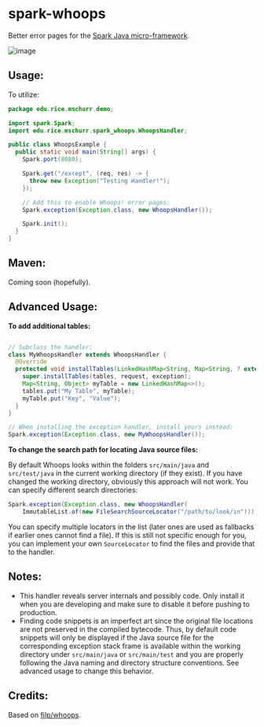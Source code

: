 spark-whoops
=====================
Better error pages for the [Spark Java micro-framework](http://sparkjava.com/).

![image](http://i.imgur.com/oaHfcVO.png)

## Usage:
To utilize:
```java
package edu.rice.mschurr.demo;

import spark.Spark;
import edu.rice.mschurr.spark_whoops.WhoopsHandler;

public class WhoopsExample {
  public static void main(String[] args) {
    Spark.port(8080);

    Spark.get("/except", (req, res) -> {
      throw new Exception("Testing Handler!");
    });

    // Add this to enable Whoops! error pages:
    Spark.exception(Exception.class, new WhoopsHandler());

    Spark.init();
  }
}
```

## Maven:

Coming soon (hopefully).

## Advanced Usage:

**To add additional tables:**

```java

// Subclass the handler:
class MyWhoopsHandler extends WhoopsHandler {
  @Override
  protected void installTables(LinkedHashMap<String, Map<String, ? extends Object>> tables, Request request, Exception exception) {
    super.installTables(tables, request, exception);
    Map<String, Object> myTable = new LinkedHashMap<>();
    tables.put("My Table", myTable);
    myTable.put("Key", "Value");
  }
}

// When installing the exception handler, install yours instead:
Spark.exception(Exception.class, new MyWhoopsHandler());

```

**To change the search path for locating Java source files:**

By default Whoops looks within the folders `src/main/java` and `src/test/java` in the current working directory (if they exist). If you have changed the working directory, obviously this approach will not work. You can specify different search directories:

```java
Spark.exception(Exception.class, new WhoopsHandler(
    ImmutableList.of(new FileSearchSourceLocator("/path/to/look/in"))));
```

You can specify multiple locators in the list (later ones are used as fallbacks if earlier ones cannot find a file). If this is still not specific enough for you, you can implement your own `SourceLocator` to find the files and provide that to the handler.

## Notes:

* This handler reveals server internals and possibly code. Only install it when you are developing and make sure to disable it before pushing to production.
* Finding code snippets is an imperfect art since the original file locations are not preserved in the compiled bytecode. Thus, by default code snippets will only be displayed if the Java source file for the corresponding exception stack frame is available within the working directory under `src/main/java` or `src/main/test` and you are properly following the Java naming and directory structure conventions. See advanced usage to change this behavior.

## Credits:

Based on [filp/whoops](http://filp.github.io/whoops/).
